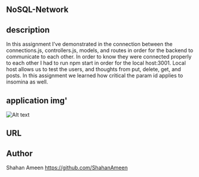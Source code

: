 ## NoSQL-Network


## description
In this assignment I've demonstrated in the connection between the connections.js, controllers.js, models, and routes in order for the backend to communicate to each other. In order to know they were connected properly to each other I had to run npm start in order for the local host:3001. Local host allows us to test the users, and thoughts from put, delete, get, and posts. In this assignment we learned how critical the param id applies to insomina as well.

## application img'

![Alt text](sd.png)

## URL

## Author
Shahan Ameen
https://github.com/ShahanAmeen 



